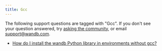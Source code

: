 ```yaml
---
title: Gcc 
---
```

The following support questions are tagged with "Gcc". If you don't see 
your question answered, try [asking the community](https://community.wandb.ai/), 
or email [support@wandb.com](mailto:support@wandb.com).

- [How do I install the wandb Python library in environments without gcc?](install_wandb_python_library_environments_without_gcc.md)
